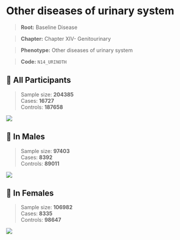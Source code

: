 # Other diseases of urinary system

> **Root:** Baseline Disease  

> **Chapter:** Chapter XIV- Genitourinary  

> **Phenotype:** Other diseases of urinary system  

> **Code:** `N14_URINOTH`

## 🧪 All Participants  
> Sample size: **204385**  
> Cases: **16727**  
> Controls: **187658**
<img src="/Disease/Figures/ALL/Incidence/N14_URINOTH.png"/>
<CsvTable src="/public/Disease/Data/ALL/Incidence/COX_N14_URINOTH.csv" label="🔍 View full results" />

## 👨 In Males  
> Sample size: **97403**  
> Cases: **8392**  
> Controls: **89011**
<img src="/Disease/Figures/Male/Incidence/N14_URINOTH.png"/>
<CsvTable src="/public/Disease/Data/Male/Incidence/COX_N14_URINOTH.csv" label="🔍 View full results" />

## 👩 In Females  
> Sample size: **106982**  
> Cases: **8335**  
> Controls: **98647**
<img src="/Disease/Figures/Female/Incidence/N14_URINOTH.png"/>
<CsvTable src="/public/Disease/Data/Female/Incidence/COX_N14_URINOTH.csv" label="🔍 View full results" />
